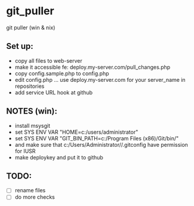 git_puller
==========

git puller (win &amp; nix)

Set up:
------
* copy all files to web-server
* make it accessible fe: deploy.my-server.com/pull_changes.php
* copy config.sample.php to config.php
* edit config.php ... use deploy.my-server.com for your server_name in repositories
* add service URL hook at github

NOTES (win):
------------
* install msysgit
* set SYS ENV VAR "HOME=c:/users/administrator"
* set SYS ENV VAR "GIT_BIN_PATH=c:/Program Files (x86)/Git/bin/"
* and make sure that c:/Users/Administrator//.gitconfig have permission for IUSR
* make deploykey and put it to github

TODO:
-----

- [ ] rename files
- [ ] do more checks
